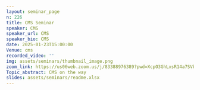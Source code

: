 ```yaml
---
layout: seminar_page
n: 226
title: CMS Seminar
speaker: CMS
speaker_url: CMS
speaker_bio: CMS
date: 2025-01-23T15:00:00
Venue: cms
recorded_video: ''
img: assets/seminars/thumbnail_image.png
zoom_link: https://us06web.zoom.us/j/83388976389?pwd=XcpO3GhLxsR14a7SVbPx33HQQa1jbt.1
Topic_abstract: CMS on the way
slides: assets/seminars/readme.xlsx
---
```



